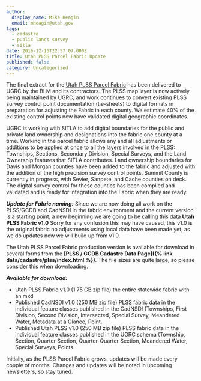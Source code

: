 ```yaml
---
author:
  display_name: Mike Heagin
  email: mheagin@utah.gov
tags:
  - cadastre
  - public lands survey
  - sitla
date: 2016-12-15T22:57:07.000Z
title: Utah PLSS Parcel Fabric Update
published: false
category: Uncategorized
---
```


The final extract for the [Utah PLSS Parcel Fabric](https://plss.utah.gov/) has been delivered to UGRC by the BLM and its contractors. The PLSS map layer is now actively being maintained by UGRC, and work continues to convert existing PLSS survey control point documentation (tie-sheets) to digital formats in preparation for adjusting the Fabric in each county. We estimate 40% of the existing control points now have validated digital geographic coordinates.

UGRC is working with SITLA to add digital boundaries for the public and private land ownership and designations into the fabric one county at a time. Working in the parcel fabric allows any and all adjustments or additions to be applied at once to all the layers involved in the PLSS: Townships, Sections, Secondary Division, Special Surveys, and the Land Ownership features that SITLA contributes. Land ownership boundaries for Davis and Morgan counties have been added to the fabric and adjusted with the addition of the high precision survey control points. Summit County is currently in progress, with Sevier, Sanpete, and Cache counties on deck. The digital survey control for these counties has been compiled and validated and is ready for integration into the Fabric when they are ready.

**_Update for Fabric naming:_**
Since we are now doing all work on the PLSS/GCDB and CadNSDI in the fabric environment and the current version is a starting point, a new beginning we are going to be calling this data **Utah PLSS Fabric v1.0**
Sorry for any confusion this may have caused, this v1.0 is the original fabric no adjustments using local data have been made yet, as we do updates now we will build up from v1.0.

The Utah PLSS Parcel Fabric production version is available for download in several forms from the **[PLSS / GCDB Cadastre Data Page]({% link data/cadastre/plss/index.html %})**. The file sizes are quite large, so please consider this when downloading.

**_Available for download:_**

- Utah PLSS Fabric v1.0 (1.75 GB zip file) the entire statewide fabric with an mxd
- Published CadNSDI v1.0 (250 MB zip file) PLSS fabric data in the individual feature classes published in the CadNSDI (Townships, First Division, Second Division, Intersected, Special Survey, Meandered Water, Metadata at a Glance, Point.
- Published Utah PLSS v1.0 (250 MB zip file) PLSS fabric data in the individual feature classes published in the UGRC schema (Township, Section, Quarter Section, Quarter-Quarter Section, Meandered Water, Special Surveys, Points.

Initially, as the PLSS Parcel Fabric grows, updates will be made every couple of months. Changes and updates will be noted in upcoming newsletters, so stay tuned.
